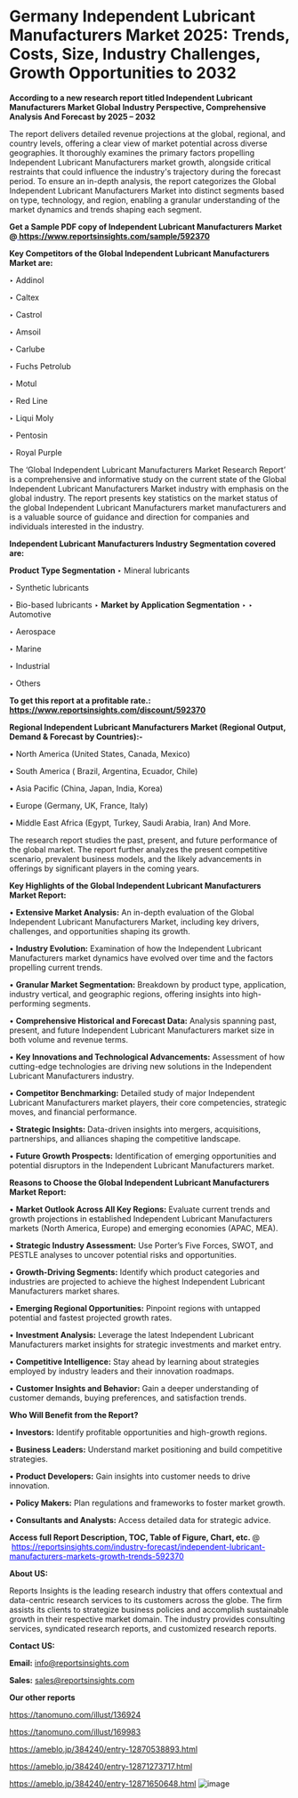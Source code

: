 # Germany Independent Lubricant Manufacturers Market 2025: Trends, Costs, Size, Industry Challenges, Growth Opportunities to 2032

<strong>According to a new research report titled Independent Lubricant Manufacturers Market Global Industry Perspective, Comprehensive Analysis And Forecast by 2025 – 2032</strong>

The report delivers detailed revenue projections at the global, regional, and country levels, offering a clear view of market potential across diverse geographies. It thoroughly examines the primary factors propelling Independent Lubricant Manufacturers market growth, alongside critical restraints that could influence the industry's trajectory during the forecast period. To ensure an in-depth analysis, the report categorizes the Global Independent Lubricant Manufacturers Market into distinct segments based on type, technology, and region, enabling a granular understanding of the market dynamics and trends shaping each segment.

<strong>Get a Sample PDF copy of Independent Lubricant Manufacturers Market </strong><strong>@<a href=https://www.reportsinsights.com/sample/592370 style=color:#0000ff;> https://www.reportsinsights.com/sample/592370</a></strong></font>

<strong>Key Competitors of the Global Independent Lubricant Manufacturers Market are:</strong>

‣ Addinol

‣ Caltex

‣ Castrol

‣ Amsoil

‣ Carlube

‣ Fuchs Petrolub

‣ Motul

‣ Red Line

‣ Liqui Moly

‣ Pentosin

‣ Royal Purple

The ‘Global Independent Lubricant Manufacturers Market Research Report’ is a comprehensive and informative study on the current state of the Global Independent Lubricant Manufacturers Market industry with emphasis on the global industry. The report presents key statistics on the market status of the global Independent Lubricant Manufacturers market manufacturers and is a valuable source of guidance and direction for companies and individuals interested in the industry.

<strong>Independent Lubricant Manufacturers Industry Segmentation covered are:</strong>

<strong>Product Type Segmentation</strong>
‣
Mineral lubricants

‣ Synthetic lubricants

‣ Bio-based lubricants
‣ 
<strong>Market by Application Segmentation</strong>
‣
‣  Automotive

‣ Aerospace

‣ Marine

‣ Industrial

‣ Others

<strong>To get this report at a profitable rate.: <a href=https://www.reportsinsights.com/discount/592370 style=color:#0000ff;>https://www.reportsinsights.com/discount/592370</a></strong></font>

<strong>Regional Independent Lubricant Manufacturers Market (Regional Output, Demand &amp; Forecast by Countries):-</strong>

• North America (United States, Canada, Mexico)

• South America ( Brazil, Argentina, Ecuador, Chile)

• Asia Pacific (China, Japan, India, Korea)

• Europe (Germany, UK, France, Italy)

• Middle East Africa (Egypt, Turkey, Saudi Arabia, Iran) And More.

The research report studies the past, present, and future performance of the global market. The report further analyzes the present competitive scenario, prevalent business models, and the likely advancements in offerings by significant players in the coming years.

<strong>Key Highlights of the Global Independent Lubricant Manufacturers Market Report:</strong>

• <strong>Extensive Market Analysis:</strong> An in-depth evaluation of the Global Independent Lubricant Manufacturers Market, including key drivers, challenges, and opportunities shaping its growth.

• <strong>Industry Evolution:</strong> Examination of how the Independent Lubricant Manufacturers market dynamics have evolved over time and the factors propelling current trends.

• <strong>Granular Market Segmentation:</strong> Breakdown by product type, application, industry vertical, and geographic regions, offering insights into high-performing segments.

• <strong>Comprehensive Historical and Forecast Data:</strong> Analysis spanning past, present, and future Independent Lubricant Manufacturers market size in both volume and revenue terms.

• <strong>Key Innovations and Technological Advancements:</strong> Assessment of how cutting-edge technologies are driving new solutions in the Independent Lubricant Manufacturers industry.

• <strong>Competitor Benchmarking:</strong> Detailed study of major Independent Lubricant Manufacturers market players, their core competencies, strategic moves, and financial performance.

• <strong>Strategic Insights:</strong> Data-driven insights into mergers, acquisitions, partnerships, and alliances shaping the competitive landscape.

• <strong>Future Growth Prospects:</strong> Identification of emerging opportunities and potential disruptors in the Independent Lubricant Manufacturers market.

<strong>Reasons to Choose the Global Independent Lubricant Manufacturers Market Report:</strong>

• <strong>Market Outlook Across All Key Regions:</strong> Evaluate current trends and growth projections in established Independent Lubricant Manufacturers markets (North America, Europe) and emerging economies (APAC, MEA).

• <strong>Strategic Industry Assessment:</strong> Use Porter’s Five Forces, SWOT, and PESTLE analyses to uncover potential risks and opportunities.

• <strong>Growth-Driving Segments:</strong> Identify which product categories and industries are projected to achieve the highest Independent Lubricant Manufacturers market shares.

• <strong>Emerging Regional Opportunities:</strong> Pinpoint regions with untapped potential and fastest projected growth rates.

• <strong>Investment Analysis:</strong> Leverage the latest Independent Lubricant Manufacturers market insights for strategic investments and market entry.

• <strong>Competitive Intelligence:</strong> Stay ahead by learning about strategies employed by industry leaders and their innovation roadmaps.

• <strong>Customer Insights and Behavior:</strong> Gain a deeper understanding of customer demands, buying preferences, and satisfaction trends.

<strong>Who Will Benefit from the Report?</strong>

• <strong>Investors:</strong> Identify profitable opportunities and high-growth regions.

• <strong>Business Leaders:</strong> Understand market positioning and build competitive strategies.

• <strong>Product Developers:</strong> Gain insights into customer needs to drive innovation.

• <strong>Policy Makers:</strong> Plan regulations and frameworks to foster market growth.

• <strong>Consultants and Analysts:</strong> Access detailed data for strategic advice.
</ul>
<strong>Access full Report Description, TOC, Table of Figure, Chart, etc. </strong>@  <a href=https://reportsinsights.com/industry-forecast/independent-lubricant-manufacturers-markets-growth-trends-592370 style=color:#0000ff;>https://reportsinsights.com/industry-forecast/independent-lubricant-manufacturers-markets-growth-trends-592370</a></font>

<strong><strong>About US</strong>:</strong>

Reports Insights is the leading research industry that offers contextual and data-centric research services to its customers across the globe. The firm assists its clients to strategize business policies and accomplish sustainable growth in their respective market domain. The industry provides consulting services, syndicated research reports, and customized research reports.

<strong>Contact US:</strong>

<p class=""""><b>Email:</b> <a href=mailto:info@reportsinsights.com>info@reportsinsights.com</a></p>
<p class=""""><b>Sales:</b> <a href=mailto:sales@reportsinsights.com>sales@reportsinsights.com</a></p>

<strong>Our other reports</strong>

<a href=https://tanomuno.com/illust/136924>https://tanomuno.com/illust/136924</a>

<a href=https://tanomuno.com/illust/169983>https://tanomuno.com/illust/169983</a>

<a href=https://ameblo.jp/384240/entry-12870538893.html>https://ameblo.jp/384240/entry-12870538893.html</a>

<a href=https://ameblo.jp/384240/entry-12871273717.html>https://ameblo.jp/384240/entry-12871273717.html</a>

<a href=https://ameblo.jp/384240/entry-12871650648.html>https://ameblo.jp/384240/entry-12871650648.html</a>
![image](https://github.com/user-attachments/assets/8b942f7c-3ee5-46f9-9018-396d950f5e36)
